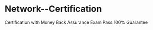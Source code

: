 Network--Certification
======================

Certification with Money Back Assurance Exam Pass 100% Guarantee